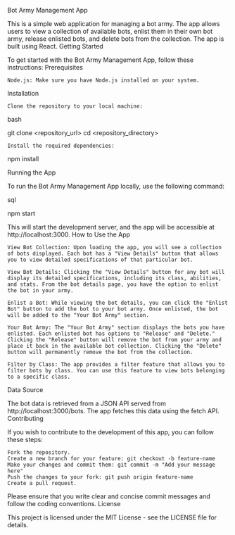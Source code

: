 Bot Army Management App

This is a simple web application for managing a bot army. The app allows users to view a collection of available bots, enlist them in their own bot army, release enlisted bots, and delete bots from the collection. The app is built using React.
Getting Started

To get started with the Bot Army Management App, follow these instructions:
Prerequisites

    Node.js: Make sure you have Node.js installed on your system.

Installation

    Clone the repository to your local machine:

bash

git clone <repository_url>
cd <repository_directory>

    Install the required dependencies:

npm install

Running the App

To run the Bot Army Management App locally, use the following command:

sql

npm start

This will start the development server, and the app will be accessible at http://localhost:3000.
How to Use the App

    View Bot Collection: Upon loading the app, you will see a collection of bots displayed. Each bot has a "View Details" button that allows you to view detailed specifications of that particular bot.

    View Bot Details: Clicking the "View Details" button for any bot will display its detailed specifications, including its class, abilities, and stats. From the bot details page, you have the option to enlist the bot in your army.

    Enlist a Bot: While viewing the bot details, you can click the "Enlist Bot" button to add the bot to your bot army. Once enlisted, the bot will be added to the "Your Bot Army" section.

    Your Bot Army: The "Your Bot Army" section displays the bots you have enlisted. Each enlisted bot has options to "Release" and "Delete." Clicking the "Release" button will remove the bot from your army and place it back in the available bot collection. Clicking the "Delete" button will permanently remove the bot from the collection.

    Filter by Class: The app provides a filter feature that allows you to filter bots by class. You can use this feature to view bots belonging to a specific class.

Data Source

The bot data is retrieved from a JSON API served from http://localhost:3000/bots. The app fetches this data using the fetch API.
Contributing

If you wish to contribute to the development of this app, you can follow these steps:

    Fork the repository.
    Create a new branch for your feature: git checkout -b feature-name
    Make your changes and commit them: git commit -m "Add your message here"
    Push the changes to your fork: git push origin feature-name
    Create a pull request.

Please ensure that you write clear and concise commit messages and follow the coding conventions.
License

This project is licensed under the MIT License - see the LICENSE file for details.